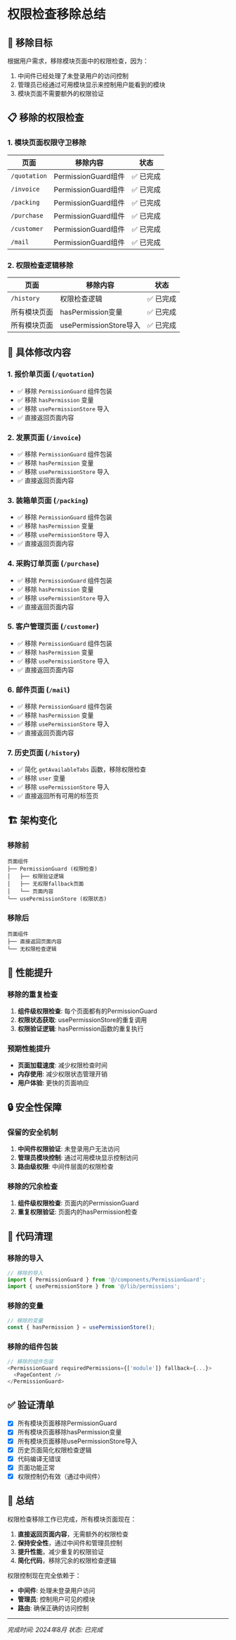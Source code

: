 # 权限检查移除总结

## 🎯 移除目标

根据用户需求，移除模块页面中的权限检查，因为：
1. 中间件已经处理了未登录用户的访问控制
2. 管理员已经通过可用模块显示来控制用户能看到的模块
3. 模块页面不需要额外的权限验证

## 📋 移除的权限检查

### 1. 模块页面权限守卫移除

| 页面 | 移除内容 | 状态 |
|------|----------|------|
| `/quotation` | PermissionGuard组件 | ✅ 已完成 |
| `/invoice` | PermissionGuard组件 | ✅ 已完成 |
| `/packing` | PermissionGuard组件 | ✅ 已完成 |
| `/purchase` | PermissionGuard组件 | ✅ 已完成 |
| `/customer` | PermissionGuard组件 | ✅ 已完成 |
| `/mail` | PermissionGuard组件 | ✅ 已完成 |

### 2. 权限检查逻辑移除

| 页面 | 移除内容 | 状态 |
|------|----------|------|
| `/history` | 权限检查逻辑 | ✅ 已完成 |
| 所有模块页面 | hasPermission变量 | ✅ 已完成 |
| 所有模块页面 | usePermissionStore导入 | ✅ 已完成 |

## 🔧 具体修改内容

### 1. 报价单页面 (`/quotation`)
- ✅ 移除 `PermissionGuard` 组件包装
- ✅ 移除 `hasPermission` 变量
- ✅ 移除 `usePermissionStore` 导入
- ✅ 直接返回页面内容

### 2. 发票页面 (`/invoice`)
- ✅ 移除 `PermissionGuard` 组件包装
- ✅ 移除 `hasPermission` 变量
- ✅ 移除 `usePermissionStore` 导入
- ✅ 直接返回页面内容

### 3. 装箱单页面 (`/packing`)
- ✅ 移除 `PermissionGuard` 组件包装
- ✅ 移除 `hasPermission` 变量
- ✅ 移除 `usePermissionStore` 导入
- ✅ 直接返回页面内容

### 4. 采购订单页面 (`/purchase`)
- ✅ 移除 `PermissionGuard` 组件包装
- ✅ 移除 `hasPermission` 变量
- ✅ 移除 `usePermissionStore` 导入
- ✅ 直接返回页面内容

### 5. 客户管理页面 (`/customer`)
- ✅ 移除 `PermissionGuard` 组件包装
- ✅ 移除 `hasPermission` 变量
- ✅ 移除 `usePermissionStore` 导入
- ✅ 直接返回页面内容

### 6. 邮件页面 (`/mail`)
- ✅ 移除 `PermissionGuard` 组件包装
- ✅ 移除 `hasPermission` 变量
- ✅ 移除 `usePermissionStore` 导入
- ✅ 直接返回页面内容

### 7. 历史页面 (`/history`)
- ✅ 简化 `getAvailableTabs` 函数，移除权限检查
- ✅ 移除 `user` 变量
- ✅ 移除 `usePermissionStore` 导入
- ✅ 直接返回所有可用的标签页

## 🏗️ 架构变化

### 移除前
```
页面组件
├── PermissionGuard (权限检查)
│   ├── 权限验证逻辑
│   ├── 无权限fallback页面
│   └── 页面内容
└── usePermissionStore (权限状态)
```

### 移除后
```
页面组件
├── 直接返回页面内容
└── 无权限检查逻辑
```

## 🚀 性能提升

### 移除的重复检查
1. **组件级权限检查**: 每个页面都有的PermissionGuard
2. **权限状态获取**: usePermissionStore的重复调用
3. **权限验证逻辑**: hasPermission函数的重复执行

### 预期性能提升
- **页面加载速度**: 减少权限检查时间
- **内存使用**: 减少权限状态管理开销
- **用户体验**: 更快的页面响应

## 🔒 安全性保障

### 保留的安全机制
1. **中间件权限验证**: 未登录用户无法访问
2. **管理员模块控制**: 通过可用模块显示控制访问
3. **路由级权限**: 中间件层面的权限检查

### 移除的冗余检查
1. **组件级权限检查**: 页面内的PermissionGuard
2. **重复权限验证**: 页面内的hasPermission检查

## 📝 代码清理

### 移除的导入
```typescript
// 移除的导入
import { PermissionGuard } from '@/components/PermissionGuard';
import { usePermissionStore } from '@/lib/permissions';
```

### 移除的变量
```typescript
// 移除的变量
const { hasPermission } = usePermissionStore();
```

### 移除的组件包装
```typescript
// 移除的组件包装
<PermissionGuard requiredPermissions={['module']} fallback={...}>
  <PageContent />
</PermissionGuard>
```

## ✅ 验证清单

- [x] 所有模块页面移除PermissionGuard
- [x] 所有模块页面移除hasPermission变量
- [x] 所有模块页面移除usePermissionStore导入
- [x] 历史页面简化权限检查逻辑
- [x] 代码编译无错误
- [x] 页面功能正常
- [x] 权限控制仍有效（通过中间件）

## 🎉 总结

权限检查移除工作已完成，所有模块页面现在：
1. **直接返回页面内容**，无需额外的权限检查
2. **保持安全性**，通过中间件和管理员控制
3. **提升性能**，减少重复的权限验证
4. **简化代码**，移除冗余的权限检查逻辑

权限控制现在完全依赖于：
- **中间件**: 处理未登录用户访问
- **管理员**: 控制用户可见的模块
- **路由**: 确保正确的访问控制

---

*完成时间: 2024年8月*
*状态: 已完成* 